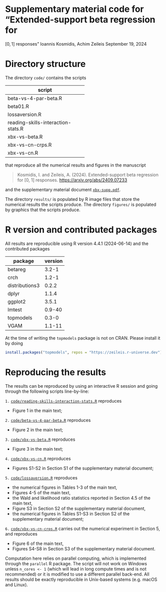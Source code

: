 # Supplementary material code for “Extended-support beta regression for
\[0, 1\] responses”
Ioannis Kosmidis, Achim Zeileis
September 19, 2024

# Directory structure

The directory `code/` contains the scripts

<table style="width:51%;">
<colgroup>
<col style="width: 51%" />
</colgroup>
<thead>
<tr class="header">
<th>script</th>
</tr>
</thead>
<tbody>
<tr class="odd">
<td>beta-vs-4-par-beta.R</td>
</tr>
<tr class="even">
<td>beta01.R</td>
</tr>
<tr class="odd">
<td>lossaversion.R</td>
</tr>
<tr class="even">
<td>reading-skills-interaction-stats.R</td>
</tr>
<tr class="odd">
<td>xbx-vs-beta.R</td>
</tr>
<tr class="even">
<td>xbx-vs-cn-crps.R</td>
</tr>
<tr class="odd">
<td>xbx-vs-cn.R</td>
</tr>
</tbody>
</table>

that reproduce all the numerical results and figures in the manuscript

> Kosmidis, I. and Zeileis, A. (2024). Extended-support beta regression
> for \[0, 1\] responses. https://arxiv.org/abs/2409.07233

and the supplementary material document [`xbx-supp.pdf`](xbx-supp.pdf).

The directory `results/` is populated by R image files that store the
numerical results the scripts produce. The directory `figures/` is
populated by graphics that the scripts produce.

# R version and contributed packages

All results are reproducible using R version 4.4.1 (2024-06-14) and the
contributed packages

<table style="width:38%;">
<colgroup>
<col style="width: 23%" />
<col style="width: 13%" />
</colgroup>
<thead>
<tr class="header">
<th>package</th>
<th>version</th>
</tr>
</thead>
<tbody>
<tr class="odd">
<td>betareg</td>
<td>3.2-1</td>
</tr>
<tr class="even">
<td>crch</td>
<td>1.2-1</td>
</tr>
<tr class="odd">
<td>distributions3</td>
<td>0.2.2</td>
</tr>
<tr class="even">
<td>dplyr</td>
<td>1.1.4</td>
</tr>
<tr class="odd">
<td>ggplot2</td>
<td>3.5.1</td>
</tr>
<tr class="even">
<td>lmtest</td>
<td>0.9-40</td>
</tr>
<tr class="odd">
<td>topmodels</td>
<td>0.3-0</td>
</tr>
<tr class="even">
<td>VGAM</td>
<td>1.1-11</td>
</tr>
</tbody>
</table>

At the time of writing the `topmodels` package is not on CRAN. Please
install it by doing

``` r
install.packages("topmodels", repos = "https://zeileis.r-universe.dev")
```

# Reproducing the results

The results can be reproduced by using an interactive R session and
going through the following scripts line-by-line:

`1.`
[`code/reading-skills-interaction-stats.R`](code/reading-skills-interaction-stats.R)
reproduces

-   Figure 1 in the main text;

`2.` [`code/beta-vs-4-par-beta.R`](code/beta-vs-4-par-beta.R) reproduces

-   Figure 2 in the main text;

`3.` [`code/xbx-vs-beta.R`](code/xbx-vs-beta.R) reproduces

-   Figure 3 in the main text;

`4.` [`code/xbx-vs-cn.R`](code/xbx-vs-cn.R) reproduces

-   Figures S1-S2 in Section S1 of the supplementary material document;

`5.` [`code/lossaversion.R`](code/lossaversion.R) reproduces

-   the numerical figures in Tables 1-3 of the main text,
-   Figures 4-5 of the main text,
-   the Wald and likelihood ratio statistics reported in Section 4.5 of
    the main text,
-   Figure S3 in Section S2 of the supplementary material document,
-   the numerical figures in Tables S1-S3 in Section S2 of the
    supplementary material document;

`6.` [`code/xbx-vs-cn-crps.R`](code/xbx-vs-cn-crps.R) carries out the
numerical experiment in Section 5, and reproduces

-   Figure 6 of the main text,
-   Figures S4-S8 in Section S3 of the supplementary material document.

Computation here relies on parallel computing, which is implemented
through the `parallel` R package. The script will not work on Windows
unless `n_cores <- 1` (which will lead in long compute times and is not
recommended) or it is modified to use a different parallel back-end. All
results should be exactly reproducible in Unix-based systems (e.g. macOS
and Linux).
